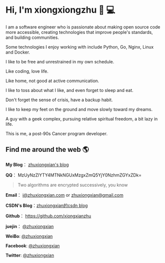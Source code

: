 # Hi, I'm xiongxiongzhu 👋 💻

I am a software engineer who is passionate about making open source code more accessible, creating technologies that improve people's standards, and building communities.

Some technologies I enjoy working with include Python, Go, Nginx, Linux and Docker.

I like to be free and unrestrained in my own schedule.

Like coding, love life.

Like home, not good at active communication.

I like to toss about what I like, and even forget to sleep and eat.

Don't forget the sense of crisis, have a backup habit.

I like to keep my feet on the ground and move slowly toward my dreams.

A guy with a geek complex, pursuing relative spiritual freedom, a bit lazy in life.

This is me, a post-90s Cancer program developer.

## Find me around the web 🌎

**My Blog**： [zhuxiongxian's blog](https://www.zhuxiongxian.cc)

**QQ**： MzUyNzZlYTY4MTNkNGUxMzgxZmQ5YjY0NzhmZGYxZDk=
> Two algorithms are encrypted successively, you know

**Email**： <i@zhuxiongxian.com> or <zhuxiongxian@gmail.com>

**CSDN's Blog**：[zhuxiongxian的csdn blog](http://blog.csdn.net/Cryhelyxx "zhuxiongxian的csdn blog")

**Github**： <https://github.com/xiongxianzhu>

**juejin**： [@zhuxiongxian](https://juejin.im/user/5848e5f161ff4b006cb4a534)

**WeiBo**: [@zhuxiongxian](http://weibo.com/929679459)

**Facebook**: [@zhuxiongxian](https://www.facebook.com/xiongxian.zhu)

**Twitter**: [@zhuxiongxian](https://twitter.com/xiongxianzhu)
